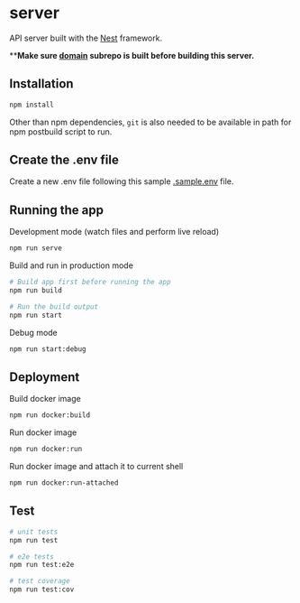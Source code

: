 # server
API server built with the [Nest](https://github.com/nestjs/nest) framework.


\*\***Make sure [domain](../domain/) subrepo is built before building this server.**

## Installation
```sh
npm install
```

Other than npm dependencies, `git` is also needed to be available in path for npm postbuild script to run.


## Create the .env file
Create a new .env file following this sample [.sample.env](./.sample.env) file.


## Running the app
Development mode (watch files and perform live reload)
```sh
npm run serve
```

Build and run in production mode
```sh
# Build app first before running the app
npm run build

# Run the build output
npm run start
```

Debug mode
```sh
npm run start:debug
```


## Deployment
Build docker image
```sh
npm run docker:build
```

Run docker image
```sh
npm run docker:run
```

Run docker image and attach it to current shell
```sh
npm run docker:run-attached
```


## Test
```sh
# unit tests
npm run test

# e2e tests
npm run test:e2e

# test coverage
npm run test:cov
```